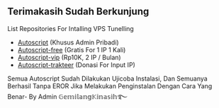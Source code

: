 ## Terimakasih Sudah Berkunjung
List Repositories For Intalling VPS Tunelling
- <a href="#">Autoscript</a> (Khusus Admin Pribadi)
- <a href="#">Autoscript-free</a> (Gratis For 1 IP 1 Kali)
- <a href="#">Autoscript-vip</a> (Rp10K, 2 IP / Bulan)
- <a href="#">Autoscript-trakteer</a> (Donasi For Input IP)

Semua Autoscript Sudah Dilakukan Ujicoba Instalasi, Dan Semuanya Berhasil Tanpa EROR Jika Melakukan Penginstalan Dengan Cara Yang Benar- By Admin 𝔾𝕖𝕞𝕚𝕝𝕒𝕟𝕘𝕂𝕚𝕟𝕒𝕤𝕚𝕙࿐
